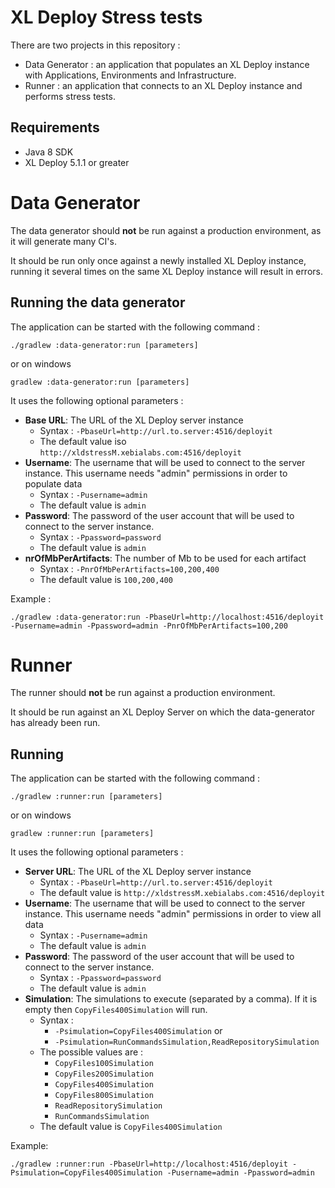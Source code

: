 # XL Deploy Stress tests

There are two projects in this repository :

- Data Generator : an application that populates an XL Deploy instance with Applications, Environments and Infrastructure.
- Runner : an application that connects to an XL Deploy instance and performs stress tests.

## Requirements

- Java 8 SDK
- XL Deploy 5.1.1 or greater

# Data Generator

The data generator should **not** be run against a production environment, as it will generate many CI's.

It should be run only once against a newly installed XL Deploy instance, running it several times on the same XL Deploy instance will result in errors.

## Running the data generator

The application can be started with the following command :

    ./gradlew :data-generator:run [parameters]

or on windows

    gradlew :data-generator:run [parameters]

It uses the following optional parameters :

- **Base URL**: The URL of the XL Deploy server instance
    - Syntax : `-PbaseUrl=http://url.to.server:4516/deployit`
    - The default value iso `http://xldstressM.xebialabs.com:4516/deployit`
- **Username**: The username that will be used to connect to the server instance. This username needs "admin" permissions in order to populate data
    - Syntax : `-Pusername=admin`
    - The default value is `admin`
- **Password**: The password of the user account that will be used to connect to the server instance.
    - Syntax : `-Ppassword=password`
    - The default value is `admin`
- **nrOfMbPerArtifacts**: The number of Mb to be used for each artifact
    - Syntax : `-PnrOfMbPerArtifacts=100,200,400`
    - The default value is `100,200,400`

Example :

    ./gradlew :data-generator:run -PbaseUrl=http://localhost:4516/deployit -Pusername=admin -Ppassword=admin -PnrOfMbPerArtifacts=100,200
    
# Runner

The runner should **not** be run against a production environment.

It should be run against an XL Deploy Server on which the data-generator has already been run.

## Running

The application can be started with the following command :

    ./gradlew :runner:run [parameters]

or on windows

    gradlew :runner:run [parameters]

It uses the following optional parameters :

- **Server URL**: The URL of the XL Deploy server instance
    - Syntax : `-PbaseUrl=http://url.to.server:4516/deployit`
    - The default value is `http://xldstressM.xebialabs.com:4516/deployit`
- **Username**: The username that will be used to connect to the server instance. This username needs "admin" permissions in order to view all data
    - Syntax : `-Pusername=admin`
    - The default value is `admin`
- **Password**: The password of the user account that will be used to connect to the server instance.
    - Syntax : `-Ppassword=password`
    - The default value is `admin`
- **Simulation**: The simulations to execute (separated by a comma). If it is empty then `CopyFiles400Simulation` will run.
    - Syntax :
        - `-Psimulation=CopyFiles400Simulation` or
        - `-Psimulation=RunCommandsSimulation,ReadRepositorySimulation`
    - The possible values are :
        - `CopyFiles100Simulation`
        - `CopyFiles200Simulation`
        - `CopyFiles400Simulation`
        - `CopyFiles800Simulation`
        - `ReadRepositorySimulation`
        - `RunCommandsSimulation`
    - The default value is `CopyFiles400Simulation`

Example:

    ./gradlew :runner:run -PbaseUrl=http://localhost:4516/deployit -Psimulation=CopyFiles400Simulation -Pusername=admin -Ppassword=admin


